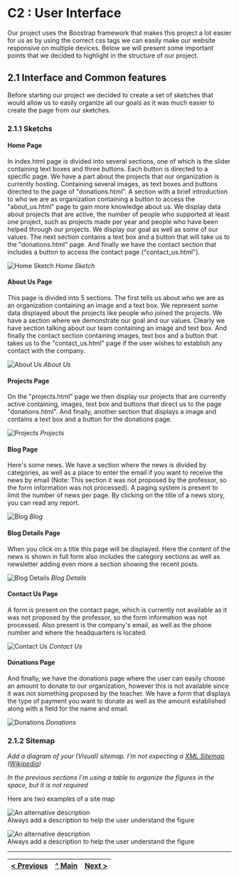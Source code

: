 # C2 : User Interface

Our project uses the Boostrap framework that makes this project a lot easier for us as by using the correct css tags we can easily make our website responsive on multiple devices. Below we will present some important points that we decided to highlight in the structure of our project.

## 2.1 Interface and Common features

Before starting our project we decided to create a set of sketches that would allow us to easily organize all our goals as it was much easier to create the page from our sketches.

### 2.1.1 Sketchs

#### Home Page

In index.html page is divided into several sections, one of which is the slider containing text boxes and three buttons. Each button is directed to a specific page.
We have a part about the projects that our organization is currently hosting. Containing several images, as text boxes and buttons directed to the page of "donations.html".
A section with a brief introduction to who we are as organization containing a button to access the "about_us.html" page to gain more knowledge about us. We display data about 
projects that are active, the number of people who supported at least one project, such as projects made per year and people who have been helped through our projects. We display 
our goal as well as some of our values. The next section contains a text box and a button that will take us to the "donations.html" page. And finally we have the contact section 
that includes a button to access the contact page ("contact_us.html").


![Home Sketch](images/sketches/sketch_index.png)
_Home Sketch_

#### About Us Page

This page is divided into 5 sections. The first tells us about who we are as an organization containing an image and a text box. We represent some data displayed about the projects 
like people who joined the projects. We have a section where we demonstrate our goal and our values. Clearly we have section talking about our team containing an image and text box. 
And finally the contact section containing images, text box and a button that takes us to the "contact_us.html" page if the user wishes to establish any contact with the company.


![About Us](images/sketches/sketch_about_us.png)
_About Us_

#### Projects Page

On the "projects.html" page we then display our projects that are currently active containing, images, text box and buttons that direct us to the page "donations.html". And finally, 
another section that displays a image and contains a text box and a button for the donations page.


![Projects](images/sketches/sketch_projects.png)
_Projects_

#### Blog Page

Here's some news. We have a section where the news is divided by categories, as well as a place to enter the email if you want to receive the news by email (Note: This section 
it was not proposed by the professor, so the form information was not processed). A paging system is present to limit the number of news per page. By 
clicking on the title of a news story, you can read any report. 

![Blog](images/sketches/sketch_blog.png)
_Blog_

#### Blog Details Page

When you click on a title this page will be displayed. Here the content of the news is shown in full form also includes the category sections as well as newsletter adding even more 
a section showing the recent posts.

![Blog Details](images/sketches/sketch_blog_details.png)
_Blog Details_

#### Contact Us Page

A form is present on the contact page, which is currently not available as it was not proposed by the professor, so the form information was not processed. Also present is the 
company's email, as well as the phone number and where the headquarters is located.

![Contact Us](images/sketches/sketch_contact_us.png)
_Contact Us_

#### Donations Page

And finally, we have the donations page where the user can easily choose an amount to donate to our organization, however this is not available since it was not something proposed 
by the teacher. We have a form that displays the type of payment you want to donate as well as the amount established along with a field for the name and email.

![Donations](images/sketches/sketch_donations.png)
_Donations_

### 2.1.2 Sitemap

_Add a diagram of your (Visual) sitemap. I'm not expecting a [XML Sitemap](https://developers.google.com/search/docs/advanced/sitemaps/build-sitemap#expandable-1) ([Wikipedia](https://en.wikipedia.org/wiki/Sitemaps))_  

_In the previous sections I'm using a table to organize the figures in the space, but it is not required_

Here are two examples of a site map

![An alternative description](images/image08.png)  
Always add a description to help the user understand the figure  

![An alternative description](images/image07.png)  
Always add a description to help the user understand the figure  



---
[< Previous](c1.md) | [^ Main](../../../) | [Next >](c3.md)
:--- | :---: | ---: 
